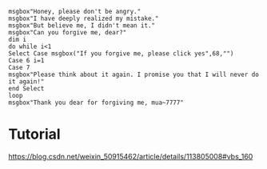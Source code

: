```vbs
msgbox"Honey, please don't be angry."
msgbox"I have deeply realized my mistake."
msgbox"But believe me, I didn't mean it."
msgbox"Can you forgive me, dear?"
dim i
do while i<1
Select Case msgbox("If you forgive me, please click yes",68,"")
Case 6 i=1
Case 7
msgbox"Please think about it again. I promise you that I will never do it again!"
end Select
loop
msgbox"Thank you dear for forgiving me, mua~7777"
```

# Tutorial

https://blog.csdn.net/weixin_50915462/article/details/113805008#vbs_160
